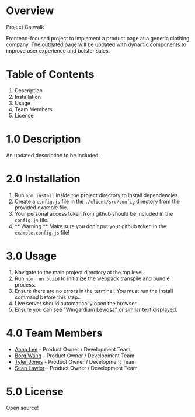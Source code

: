 # Overview

Project Catwalk

Frontend-focused project to implement a product page at a generic clothing company. The outdated page will be updated with dynamic components to improve user experience and bolster sales.

# Table of Contents

1. Description
2. Installation
3. Usage
4. Team Members
5. License

# 1.0 Description

An updated description to be included.

# 2.0 Installation

1. Run `npm install` inside the project directory to install dependencies.
2. Create a `config.js` file in the `./client/src/config` directory from the provided example file.
3. Your personal access token from github should be included in the `config.js` file.
4. ** Warning ** Make sure you don't put your github token in the `example.config.js` file!

# 3.0 Usage

1. Navigate to the main project directory at the top level.
2. Run `npm run build` to initialize the webpack transpile and bundle process.
3. Ensure there are no errors in the terminal. You must run the install command before this step..
4. Live server should automatically open the browser.
5. Ensure you can see "Wingardium Leviosa" or similar text displayed.

# 4.0 Team Members

* [Anna Lee](https://github.com/dlthfl87) - Product Owner / Development Team
* [Borg Wang](https://github.com/bbwandx08) - Product Owner / Development Team
* [Tyler Jones](https://github.com/tyler-audio) - Product Owner / Development Team
* [Sean Lawlor](https://github.com/lawlorseanr) - Product Owner / Development Team

# 5.0 License

Open source!
